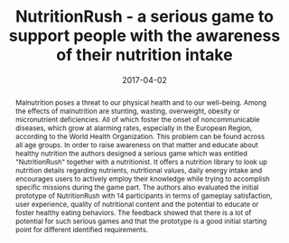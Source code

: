---
abstract: Malnutrition poses a threat to our physical health and to our well-being.
  Among the effects of malnutrition are stunting, wasting, overweight, obesity or
  micronutrient deficiencies. All of which foster the onset of noncommunicable diseases,
  which grow at alarming rates, especially in the European Region, according to the
  World Health Organization. This problem can be found across all age groups. In order
  to raise awareness on that matter and educate about healthy nutrition the authors
  designed a serious game which was entitled "NutritionRush" together with a nutritionist.
  It offers a nutrition library to look up nutrition details regarding nutrients,
  nutritional values, daily energy intake and encourages users to actively employ
  their knowledge while trying to accomplish specific missions during the game part.
  The authors also evaluated the initial prototype of NutritionRush with 14 participants
  in terms of gameplay satisfaction, user experience, quality of nutritional content
  and the potential to educate or foster healthy eating behaviors. The feedback showed
  that there is a lot of potential for such serious games and that the prototype is
  a good initial starting point for different identified requirements.
authors:
- René Baranyi
- Bernhard Steyrer
- Lukas Lechner
- Gevher Agbektas
- Nadja Lederer
- Thomas Grechenig
date: '2017-04-02'
featured: false
links:
- name: Publik
  url: https://publik.tuwien.ac.at/showentry.php?ID=267598&lang=2
publication: 'Talk: 2017 IEEE 5th International Conference on Serious Games and Applications
  for Health (SeGAH), Perth, Australia, from 2-4 April 2017; 04-02-2017 - 04-04-2017;
  in: "2017 IEEE 5th International Conference on Serious Games and Applications for
  Health (SeGAH)", IEEE, (2017), ISBN: 978-1-5090-5483-1; 1 - 8'
publication_types:
- '1'
publishDate: '2017-04-02'
title: NutritionRush - a serious game to support people with the awareness of their
  nutrition intake
url_pdf: ''
---